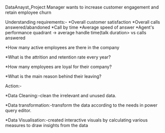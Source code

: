 
DataAnayst_Project
Manager wants to increase customer engagement and retain employee churn


Understanding requirements:-
*Overall customer satisfaction
*Overall calls answered/abandoned
*Call by time
*Average speed of answer
*Agent's performance quadrant -> average handle time(talk duration> vs calls answered

*How many active employees are there in the company

*What is the attrition and retention rate every year?

*How many employees are loyal for their company?

*What is the main reason behind their leaving?


Action:-

*Data Cleaning:-clean the irrelevant and unused data.

*Data transformation:-transform the data according to the needs in power query editor.

*Data Visualisation:-created interactive visuals by calculating various measures to draw insights from the data
